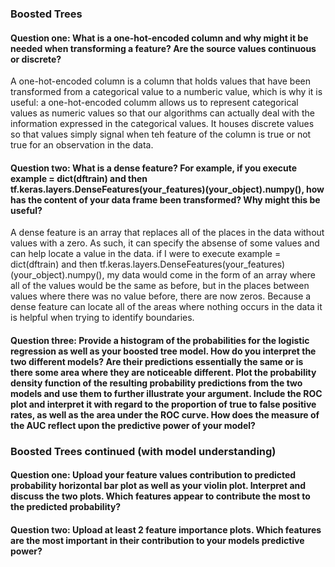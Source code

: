 ### Boosted Trees
#### Question one: What is a one-hot-encoded column and why might it be needed when transforming a feature?  Are the source values continuous or discrete?

A one-hot-encoded column is a column that holds values that have been transformed from a categorical value to a numberic value, which is why it is useful: a one-hot-encoded columm allows us to represent categorical values as numeric values so that our algorithms can actually deal with the information expressed in the categorical values. It houses discrete values so that values simply signal when teh feature of the column is true or not true for an observation in the data. 

#### Question two: What is a dense feature?  For example, if you execute example = dict(dftrain) and then tf.keras.layers.DenseFeatures(your_features)(your_object).numpy(), how has the content of your data frame been transformed?  Why might this be useful?

A dense feature is an array that replaces all of the places in the data without values with a zero. As such, it can specify the absense of some values and can help locate a value in the data. if I were to execute example = dict(dftrain) and then tf.keras.layers.DenseFeatures(your_features)(your_object).numpy(), my data would come in the form of an array where all of the values would be the same as before, but in the places between values where there was no value before, there are now zeros. Because a dense feature can locate all of the areas where nothing occurs in the data it is helpful when trying to identify boundaries. 

#### Question three: Provide a histogram of the probabilities for the logistic regression as well as your boosted tree model.  How do you interpret the two different models?  Are their predictions essentially the same or is there some area where they are noticeable different.  Plot the probability density function of the resulting probability predictions from the two models and use them to further illustrate your argument.  Include the ROC plot and interpret it with regard to the proportion of true to false positive rates, as well as the area under the ROC curve.  How does the measure of the AUC reflect upon the predictive power of your model?

### Boosted Trees continued (with model understanding)
#### Question one: Upload your feature values contribution to predicted probability horizontal bar plot as well as your violin plot.  Interpret and discuss the two plots.  Which features appear to contribute the most to the predicted probability?

#### Question two: Upload at least 2 feature importance plots.  Which features are the most important in their contribution to your models predictive power?

